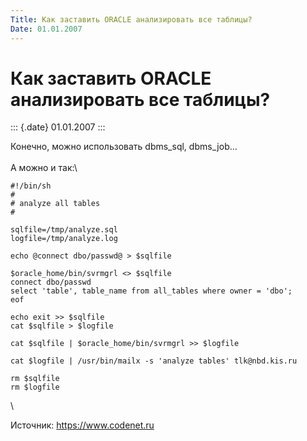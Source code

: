 ```yaml
---
Title: Как заставить ORACLE анализировать все таблицы?
Date: 01.01.2007
---
```



Как заставить ORACLE анализировать все таблицы?
===============================================

::: {.date}
01.01.2007
:::

Конечно, можно использовать dbms\_sql, dbms\_job\...\
 \
А можно и так:\

 

    #!/bin/sh
    #
    # analyze all tables
    #
     
    sqlfile=/tmp/analyze.sql
    logfile=/tmp/analyze.log
     
    echo @connect dbo/passwd@ > $sqlfile
     
    $oracle_home/bin/svrmgrl <> $sqlfile
    connect dbo/passwd
    select 'table', table_name from all_tables where owner = 'dbo';
    eof
     
    echo exit >> $sqlfile
    cat $sqlfile > $logfile
     
    cat $sqlfile | $oracle_home/bin/svrmgrl >> $logfile
     
    cat $logfile | /usr/bin/mailx -s 'analyze tables' tlk@nbd.kis.ru
     
    rm $sqlfile
    rm $logfile

 \

Источник: <https://www.codenet.ru>
